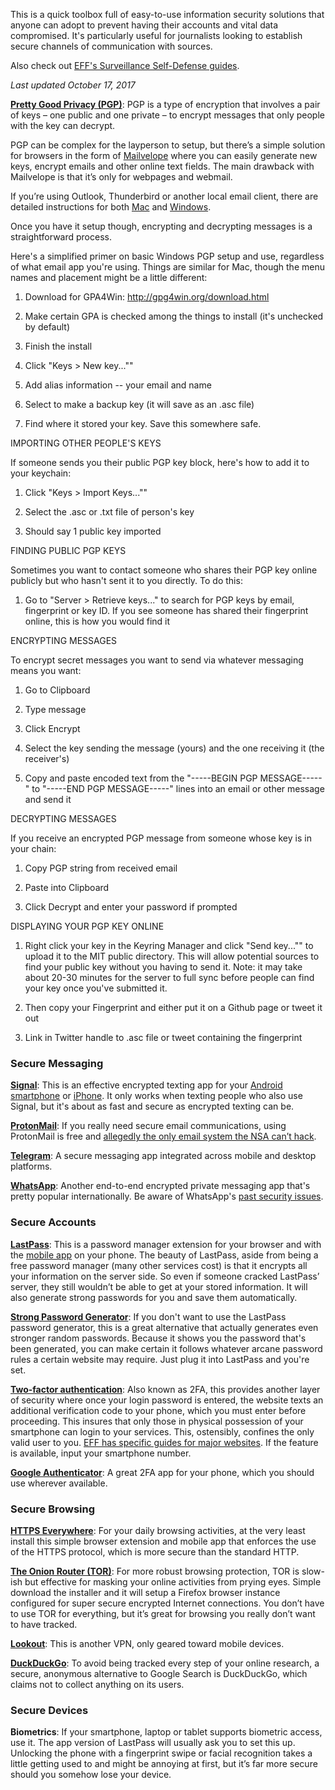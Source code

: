 This is a quick toolbox full of easy-to-use information security solutions that anyone can adopt to prevent having their accounts and vital data compromised. It's particularly useful for journalists looking to establish secure channels of communication with sources.

Also check out [EFF's Surveillance Self-Defense guides](https://ssd.eff.org/en).

_Last updated October 17, 2017_

**[Pretty Good Privacy (PGP)](https://ssd.eff.org/en/module/introduction-public-key-cryptography-and-pgp)**: PGP is a type of encryption that involves a pair of keys – one public and one private – to encrypt messages that only people with the key can decrypt. 

PGP can be complex for the layperson to setup, but there’s a simple solution for browsers in the form of [Mailvelope](https://www.mailvelope.com/en/) where you can easily generate new keys, encrypt emails and other online text fields. The main drawback with Mailvelope is that it’s only for webpages and webmail. 

If you’re using Outlook, Thunderbird or another local email client, there are detailed instructions for both [Mac](https://ssd.eff.org/en/module/how-use-pgp-mac-os-x) and [Windows](https://www.deepdotweb.com/2013/11/11/pgp-tutorial-for-newbs-gpg4win/). 

Once you have it setup though, encrypting and decrypting messages is a straightforward process.

Here's a simplified primer on basic Windows PGP setup and use, regardless of what email app you're using. Things are similar for Mac, though the menu names and placement might be a little different:

1. Download for GPA4Win: http://gpg4win.org/download.html

2. Make certain GPA is checked among the things to install (it's unchecked by default)

3. Finish the install

4. Click "Keys > New key...""

5. Add alias information -- your email and name

6. Select to make a backup key (it will save as an .asc file)

7. Find where it stored your key. Save this somewhere safe.

IMPORTING OTHER PEOPLE'S KEYS

If someone sends you their public PGP key block, here's how to add it to your keychain:

1. Click "Keys > Import Keys...""

2. Select the .asc or .txt file of person's key

3. Should say 1 public key imported

FINDING PUBLIC PGP KEYS

Sometimes you want to contact someone who shares their PGP key online publicly but who hasn't sent it to you directly. To do this:

1. Go to "Server > Retrieve keys..." to search for PGP keys by email, fingerprint or key ID. If you see someone has shared their fingerprint online, this is how you would find it

ENCRYPTING MESSAGES

To encrypt secret messages you want to send via whatever messaging means you want:

1. Go to Clipboard

2. Type message

3. Click Encrypt

4. Select the key sending the message (yours) and the one receiving it (the receiver's)

4. Copy and paste encoded text from the "-----BEGIN PGP MESSAGE-----" to "-----END PGP MESSAGE-----" lines into an email or other message and send it

DECRYPTING MESSAGES

If you receive an encrypted PGP message from someone whose key is in your chain:

1. Copy PGP string from received email

2. Paste into Clipboard

3. Click Decrypt and enter your password if prompted

DISPLAYING YOUR PGP KEY ONLINE

1. Right click your key in the Keyring Manager and click "Send key..."" to upload it to the MIT public directory. This will allow potential sources to find your public key without you having to send it. Note: it may take about 20-30 minutes for the server to full sync before people can find your key once you've submitted it.

2. Then copy your Fingerprint and either put it on a Github page or tweet it out

3. Link in Twitter handle to .asc file or tweet containing the fingerprint


### Secure Messaging

**[Signal](https://en.wikipedia.org/wiki/Signal_(software))**: This is an effective encrypted texting app for your [Android smartphone](https://play.google.com/store/apps/details?id=org.thoughtcrime.securesms&hl=en) or [iPhone](https://itunes.apple.com/us/app/signal-private-messenger/id874139669?mt=8). It only works when texting people who also use Signal, but it's about as fast and secure as encrypted texting can be.


**[ProtonMail](https://protonmail.com/signup)**: If you really need secure email communications, using ProtonMail is free and [allegedly the only email system the NSA can’t hack](http://www.forbes.com/forbes/welcome/?toURL=http://www.forbes.com/sites/hollieslade/2014/05/19/the-only-email-system-the-nsa-cant-access/&refURL=&referrer=).


**[Telegram](https://telegram.org/)**: A secure messaging app integrated across mobile and desktop platforms.


**[WhatsApp](https://www.whatsapp.com/)**: Another end-to-end encrypted private messaging app that's pretty popular internationally. Be aware of WhatsApp's [past security issues](http://www.telegraph.co.uk/technology/2017/03/16/whatsapp-security-problem-leaves-millions-users-exposed-hackers/).


### Secure Accounts

**[LastPass](https://www.lastpass.com/)**: This is a password manager extension for your browser and with the [mobile app]( https://lastpass.com/misc_download2.php) on your phone. The beauty of LastPass, aside from being a free password manager (many other services cost) is that it encrypts all your information on the server side. So even if someone cracked LastPass’ server, they still wouldn’t be able to get at your stored information. It will also generate strong passwords for you and save them automatically.


**[Strong Password Generator](https://strongpasswordgenerator.com/)**: If you don't want to use the LastPass password generator, this is a great alternative that actually generates even stronger random passwords. Because it shows you the password that's been generated, you can make certain it follows whatever arcane password rules a certain website may require. Just plug it into LastPass and you're set.


**[Two-factor authentication](https://en.wikipedia.org/wiki/Multi-factor_authentication)**: Also known as 2FA, this provides another layer of security where once your login password is entered, the website texts an additional verification code to your phone, which you must enter before proceeding. This insures that only those in physical possession of your smartphone can login to your services. This, ostensibly, confines the only valid user to you. [EFF has specific guides for major websites](https://www.eff.org/deeplinks/2016/12/12-days-2fa-how-enable-two-factor-authentication-your-online-accounts). If the feature is available, input your smartphone number. 


**[Google Authenticator](https://support.google.com/accounts/answer/1066447?hl=en)**: A great 2FA app for your phone, which you should use wherever available.


### Secure Browsing

**[HTTPS Everywhere](https://www.eff.org/https-everywhere)**: For your daily browsing activities, at the very least install this simple browser extension and mobile app that enforces the use of the HTTPS protocol, which is more secure than the standard HTTP.


**[The Onion Router (TOR)](https://www.torproject.org/download/download)**: For more robust browsing protection, TOR is slow-ish but effective for masking your online activities from prying eyes. Simple download the installer and it will setup a Firefox browser instance configured for super secure encrypted Internet connections. You don’t have to use TOR for everything, but it’s great for browsing you really don’t want to have tracked.


**[Lookout](https://play.google.com/store/apps/details?id=com.lookout&hl=en)**: This is another VPN, only geared toward mobile devices.


**[DuckDuckGo](https://duckduckgo.com/)**: To avoid being tracked every step of your online research, a secure, anonymous alternative to Google Search is DuckDuckGo, which claims not to collect anything on its users.


### Secure Devices

**Biometrics**: If your smartphone, laptop or tablet supports biometric access, use it. The app version of LastPass will usually ask you to set this up. Unlocking the phone with a fingerprint swipe or facial recognition takes a little getting used to and might be annoying at first, but it’s far more secure should you somehow lose your device.